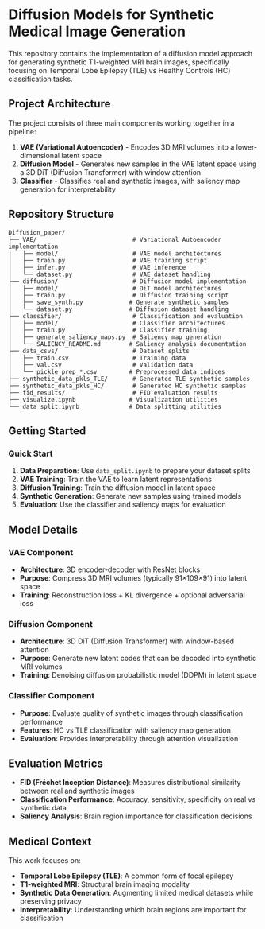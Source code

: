 # Diffusion Models for Synthetic Medical Image Generation

This repository contains the implementation of a diffusion model approach for generating synthetic T1-weighted MRI brain images, specifically focusing on Temporal Lobe Epilepsy (TLE) vs Healthy Controls (HC) classification tasks.

## Project Architecture

The project consists of three main components working together in a pipeline:

1. **VAE (Variational Autoencoder)** - Encodes 3D MRI volumes into a lower-dimensional latent space
2. **Diffusion Model** - Generates new samples in the VAE latent space using a 3D DiT (Diffusion Transformer) with window attention
3. **Classifier** - Classifies real and synthetic images, with saliency map generation for interpretability

## Repository Structure

```
Diffusion_paper/
├── VAE/                           # Variational Autoencoder implementation
│   ├── model/                     # VAE model architectures
│   ├── train.py                   # VAE training script
│   ├── infer.py                   # VAE inference
│   └── dataset.py                 # VAE dataset handling
├── diffusion/                     # Diffusion model implementation
│   ├── model/                     # DiT model architectures
│   ├── train.py                   # Diffusion training script
│   ├── save_synth.py             # Generate synthetic samples
│   └── dataset.py                # Diffusion dataset handling
├── classifier/                    # Classification and evaluation
│   ├── model/                     # Classifier architectures
│   ├── train.py                   # Classifier training
│   ├── generate_saliency_maps.py  # Saliency map generation
│   └── SALIENCY_README.md        # Saliency analysis documentation
├── data_csvs/                     # Dataset splits
│   ├── train.csv                  # Training data
│   ├── val.csv                    # Validation data
│   └── pickle_prep_*.csv         # Preprocessed data indices
├── synthetic_data_pkls_TLE/       # Generated TLE synthetic samples
├── synthetic_data_pkls_HC/        # Generated HC synthetic samples
├── fid_results/                   # FID evaluation results
├── visualize.ipynb               # Visualization utilities
└── data_split.ipynb              # Data splitting utilities
```

## Getting Started

### Quick Start

1. **Data Preparation**: Use `data_split.ipynb` to prepare your dataset splits
2. **VAE Training**: Train the VAE to learn latent representations
3. **Diffusion Training**: Train the diffusion model in latent space
4. **Synthetic Generation**: Generate new samples using trained models
5. **Evaluation**: Use the classifier and saliency maps for evaluation

## Model Details

### VAE Component
- **Architecture**: 3D encoder-decoder with ResNet blocks
- **Purpose**: Compress 3D MRI volumes (typically 91×109×91) into latent space
- **Training**: Reconstruction loss + KL divergence + optional adversarial loss

### Diffusion Component  
- **Architecture**: 3D DiT (Diffusion Transformer) with window-based attention
- **Purpose**: Generate new latent codes that can be decoded into synthetic MRI volumes
- **Training**: Denoising diffusion probabilistic model (DDPM) in latent space

### Classifier Component
- **Purpose**: Evaluate quality of synthetic images through classification performance
- **Features**: HC vs TLE classification with saliency map generation
- **Evaluation**: Provides interpretability through attention visualization

## Evaluation Metrics

- **FID (Fréchet Inception Distance)**: Measures distributional similarity between real and synthetic images
- **Classification Performance**: Accuracy, sensitivity, specificity on real vs synthetic data
- **Saliency Analysis**: Brain region importance for classification decisions

## Medical Context

This work focuses on:
- **Temporal Lobe Epilepsy (TLE)**: A common form of focal epilepsy
- **T1-weighted MRI**: Structural brain imaging modality
- **Synthetic Data Generation**: Augmenting limited medical datasets while preserving privacy
- **Interpretability**: Understanding which brain regions are important for classification
